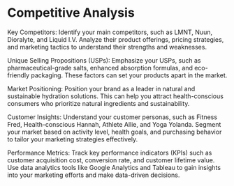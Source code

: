 # Competitive Analysis

Key Competitors: Identify your main competitors, such as LMNT, Nuun, Dioralyte, and Liquid I.V. Analyze their product offerings, pricing strategies, and marketing tactics to understand their strengths and weaknesses.

Unique Selling Propositions (USPs): Emphasize your USPs, such as pharmaceutical-grade salts, enhanced absorption formulas, and eco-friendly packaging. These factors can set your products apart in the market.

Market Positioning: Position your brand as a leader in natural and sustainable hydration solutions. This can help you attract health-conscious consumers who prioritize natural ingredients and sustainability.

Customer Insights: Understand your customer personas, such as Fitness Fred, Health-conscious Hannah, Athlete Allie, and Yoga Yolanda. Segment your market based on activity level, health goals, and purchasing behavior to tailor your marketing strategies effectively.

Performance Metrics: Track key performance indicators (KPIs) such as customer acquisition cost, conversion rate, and customer lifetime value. Use data analytics tools like Google Analytics and Tableau to gain insights into your marketing efforts and make data-driven decisions.

